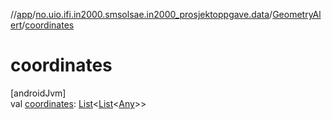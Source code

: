 //[app](../../../index.md)/[no.uio.ifi.in2000.smsolsae.in2000_prosjektoppgave.data](../index.md)/[GeometryAlert](index.md)/[coordinates](coordinates.md)

# coordinates

[androidJvm]\
val [coordinates](coordinates.md): [List](https://kotlinlang.org/api/latest/jvm/stdlib/kotlin.collections/-list/index.html)&lt;[List](https://kotlinlang.org/api/latest/jvm/stdlib/kotlin.collections/-list/index.html)&lt;[Any](https://kotlinlang.org/api/latest/jvm/stdlib/kotlin/-any/index.html)&gt;&gt;

